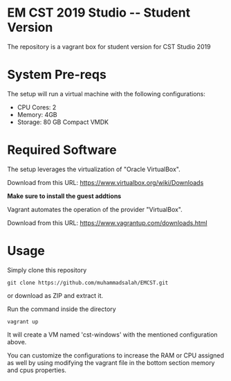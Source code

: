# EM CST 2019 Studio -- Student Version
The repository is a vagrant box for student version for CST Studio 2019

# System Pre-reqs

The setup will run a virtual machine with the following configurations:

* CPU Cores: 2
* Memory: 4GB
* Storage: 80 GB Compact VMDK

# Required Software

The setup leverages the virtualization of "Oracle VirtualBox".

Download from this URL: https://www.virtualbox.org/wiki/Downloads

**Make sure to install the guest addtions**

Vagrant automates the operation of the provider "VirtualBox".

Download from this URL: https://www.vagrantup.com/downloads.html

# Usage

Simply clone this repository

    git clone https://github.com/muhammadsalah/EMCST.git
    
or download as ZIP and extract it.

Run the command inside the directory
    
    vagrant up
    
It will create a VM named 'cst-windows' with the mentioned configuration above.

You can customize the configurations to increase the RAM or CPU assigned as well
by using modifying the vagrant file in the bottom section memory and cpus properties.
